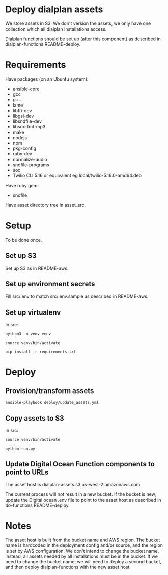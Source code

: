 # Deploy dialplan assets

We store assets in S3. We don't version the assets, we only have one collection which all dialplan installations access.

Dialplan functions should be set up (after this component) as described in dialplan-functions README-deploy.

# Requirements

Have packages (on an Ubuntu system):

- ansible-core
- gcc
- g++
- lame
- libffi-dev
- libgsl-dev
- libsndfile-dev
- libsox-fmt-mp3
- make
- nodejs
- npm
- pkg-config
- ruby-dev
- normalize-audio
- sndfile-programs
- sox
- Twilio CLI 5.16 or equivalent eg local/twilio-5.16.0-amd64.deb

Have ruby gem:
- sndfile

Have asset directory tree in asset_src.

# Setup

To be done once.

## Set up S3

Set up S3 as in README-aws.

## Set up environment secrets

Fill src/.env to match src/.env.sample as described in README-aws.

## Set up virtualenv

In src:

    python3 -m venv venv
    
    source venv/bin/activate

    pip install -r requirements.txt

# Deploy

## Provision/transform assets

    ansible-playbook deploy/update_assets.yml

## Copy assets to S3

In src:

    source venv/bin/activate
    
    python run.py

## Update Digital Ocean Function components to point to URLs

The asset host is dialplan-assets.s3.us-west-2.amazonaws.com.

The current process will not result in a new bucket. If the bucket is new, update the Digital ocean .env file to point to the asset host as described in do-functions README-deploy.

# Notes

The asset host is built from the bucket name and AWS region. The bucket name is hardcoded in the deployment config and/or source, and the region is set by AWS configuration. We don't intend to change the bucket name, instead, all assets needed by all installations must be in the bucket. If we need to change the bucket name, we will need to deploy a second bucket, and then deploy dialplan-functions with the new asset host.
